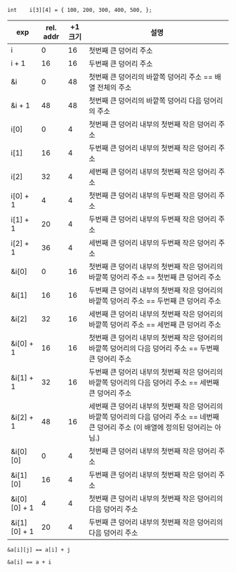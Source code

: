 `int	i[3][4] = { 100, 200, 300, 400, 500, };`

|exp|rel. addr|+1 크기|설명|
|---|---|---|---|
|i|0|16|첫번째 큰 덩어리 주소|
|i + 1|16|16|두번째 큰 덩어리 주소|
|&i|0|48|첫번째 큰 덩어리의 바깥쪽 덩어리 주소 == 배열 전체의 주소|
|&i + 1|48|48|첫번째 큰 덩어리의 바깥쪽 덩어리 다음 덩어리의 주소|
|i[0]|0|4|첫번째 큰 덩어리 내부의 첫번째 작은 덩어리 주소|
|i[1]|16|4|두번째 큰 덩어리 내부의 첫번째 작은 덩어리 주소|
|i[2]|32|4|세번째 큰 덩어리 내부의 첫번째 작은 덩어리 주소|
|i[0] + 1|4|4|첫번째 큰 덩어리 내부의 두번째 작은 덩어리 주소|
|i[1] + 1|20|4|두번째 큰 덩어리 내부의 두번째 작은 덩어리 주소|
|i[2] + 1|36|4|세번째 큰 덩어리 내부의 두번째 작은 덩어리 주소|
|&i[0]|0|16|첫번째 큰 덩어리 내부의 첫번째 작은 덩어리의 바깥쪽 덩어리 주소 == 첫번째 큰 덩어리 주소|
|&i[1]|16|16|두번째 큰 덩어리 내부의 첫번째 작은 덩어리의 바깥쪽 덩어리 주소 == 두번째 큰 덩어리 주소|
|&i[2]|32|16|세번째 큰 덩어리 내부의 첫번째 작은 덩어리의 바깥쪽 덩어리 주소 == 세번째 큰 덩어리 주소|
|&i[0] + 1|16|16|첫번째 큰 덩어리 내부의 첫번째 작은 덩어리의 바깥쪽 덩어리의 다음 덩어리 주소 == 두번째 큰 덩어리 주소|
|&i[1] + 1|32|16|두번째 큰 덩어리 내부의 첫번째 작은 덩어리의 바깥쪽 덩어리의 다음 덩어리 주소 == 세번째 큰 덩어리 주소|
|&i[2] + 1|48|16|세번째 큰 덩어리 내부의 첫번째 작은 덩어리의 바깥쪽 덩어리의 다음 덩어리 주소 == 네번째 큰 덩어리 주소 (이 배열에 정의된 덩어리는 아님.)|
|&i[0][0]|0|4|첫번째 큰 덩어리 내부의 첫번째 작은 덩어리 주소|
|&i[1][0]|16|4|두번째 큰 덩어리 내부의 첫번째 작은 덩어리 주소|
|&i[0][0] + 1|4|4|첫번째 큰 덩어리 내부의 첫번째 작은 덩어리의 다음 덩어리 주소|
|&i[1][0] + 1|20|4|두번째 큰 덩어리 내부의 첫번째 작은 덩어리의 다음 덩어리 주소|

`&a[i][j] == a[i] + j`

`&a[i] == a + i`
